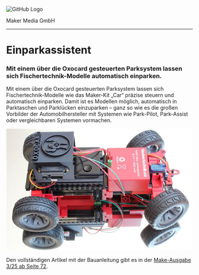 ![GitHub Logo](http://www.heise.de/make/icons/make_logo.png)

Maker Media GmbH

***

# Einparkassistent

### Mit einem über die Oxocard gesteuerten Parksystem lassen sich Fischertechnik-Modelle automatisch einparken.

Mit einem über die Oxocard gesteuerten Parksystem lassen sich Fischertechnik-Modelle wie das Maker-Kit „Car“ präzise steuern und automatisch einparken. Damit ist es Modellen möglich, automatisch in Parktaschen und Parklücken einzuparken – ganz so wie es die großen Vorbilder der Automobilhersteller mit Systemen wie Park-Pilot, Park-Assist oder vergleichbaren Systemen vormachen.

![Picture](https://github.com/MakeMagazinDE/FischertechnikEinparkassistent/blob/master/title.jpg) 

Den vollständigen Artikel mit der Bauanleitung gibt es in der [Make-Ausgabe 3/25 ab Seite 72](https://www.heise.de/select/make/2025/3/2508414590156632159).
